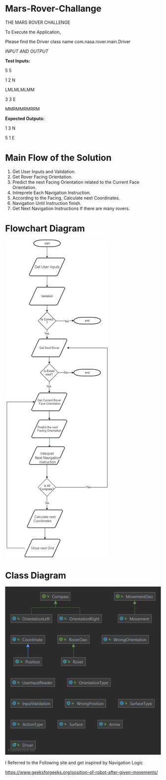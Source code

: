 # Mars-Rover-Challange
THE MARS ROVER CHALLENGE

To Execute the Application,

Please find the Driver class name com.nasa.rover.main.Driver 

*INPUT AND OUTPUT*

**Test Inputs:**

5 5

1 2 N

LMLMLMLMM

3 3 E

MMRMMRMRRM


**Expected Outputs:**

1 3 N

5 1 E

# Main Flow of the Solution

1. Get User Inputs and Validation.
2. Get Rover Facing Orientation.
3. Predict the next Facing Orientation related to the Current Face Orientation.
4. Intreprete Each Navigation Instruction.
5. According to the Facing, Calculate next Coordinates.
6. Navigation Until Instruction finish.
7. Get Next Navigation Instructions If there are many rovers.

# Flowchart Diagram
![alt text](https://github.com/praneethpj/Mars-Rover-Challange/blob/main/Flow_chart_diagram.png)

# Class Diagram
![alt text](https://github.com/praneethpj/Mars-Rover-Challange/blob/main/rover.png)


I Referred to the Following site and get inspired by Navigation Logic 

https://www.geeksforgeeks.org/position-of-robot-after-given-movements/
